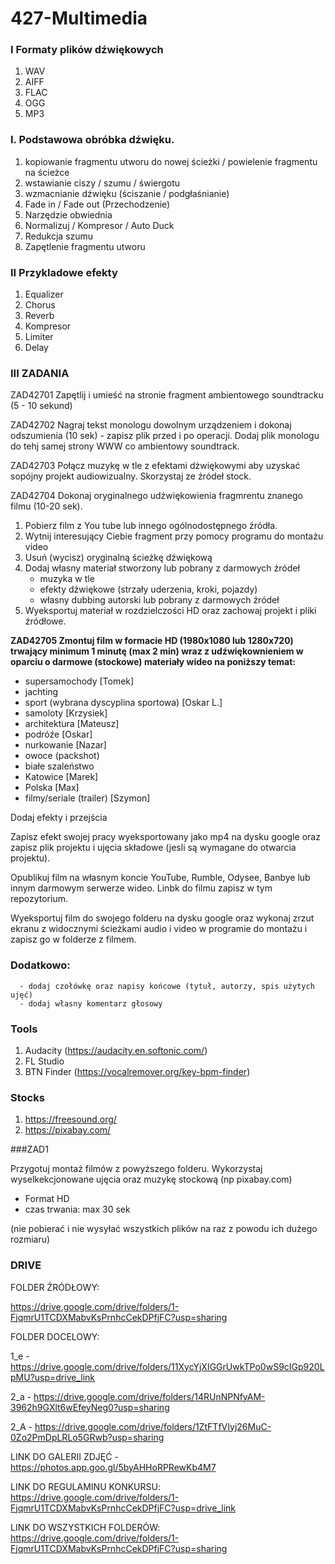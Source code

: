 # 427-Multimedia

### I Formaty plików dźwiękowych

1. WAV
2. AIFF
3. FLAC
4. OGG
5. MP3

### I. Podstawowa obróbka dźwięku.

1. kopiowanie fragmentu utworu do nowej ścieżki / powielenie fragmentu na ścieżce
2. wstawianie ciszy / szumu / świergotu
3. wzmacnianie dźwięku (ściszanie / podgłaśnianie)
4. Fade in / Fade out (Przechodzenie)
5. Narzędzie obwiednia
6. Normalizuj / Kompresor / Auto Duck
7. Redukcja szumu
8. Zapętlenie fragmentu utworu

### II Przykladowe efekty

1. Equalizer
2. Chorus
3. Reverb
4. Kompresor
5. Limiter
6. Delay


### III ZADANIA

ZAD42701
Zapętlij i umieść na stronie fragment ambientowego soundtracku (5 - 10 sekund)

ZAD42702
Nagraj tekst monologu dowolnym urządzeniem i dokonaj odszumienia (10 sek) - zapisz plik przed i po operacji. Dodaj plik monologu do tehj samej strony WWW co ambientowy soundtrack.

ZAD42703
Połącz muzykę w tle z efektami dżwiękowymi aby uzyskać sopójny projekt audiowizualny. Skorzystaj ze źródeł stock.

ZAD42704
Dokonaj oryginalnego udźwiękowienia fragmrentu znanego filmu (10-20 sek). 
1. Pobierz film z You tube lub innego ogólnodostępnego źródła.
2. Wytnij interesujący Ciebie fragment przy pomocy programu do montażu video
3. Usuń (wycisz) oryginalną ścieżkę dźwiękową
4. Dodaj własny materiał stworzony lub pobrany z darmowych źródeł
   - muzyka w tle
   - efekty dźwiękowe (strzały uderzenia, kroki, pojazdy)
   - własny dubbing autorski lub pobrany z darmowych źródeł
5. Wyeksportuj materiał w rozdzielczości HD oraz zachowaj projekt i pliki źródłowe.

<b>ZAD42705
Zmontuj film w formacie HD (1980x1080 lub 1280x720) trwający minimum 1 minutę (max 2 min) wraz z udźwiękownieniem w oparciu o darmowe (stockowe) materiały wideo na poniższy temat:</b>
   - supersamochody [Tomek]
   - jachting
   - sport (wybrana dyscyplina sportowa) [Oskar L.]
   - samoloty [Krzysiek]
   - architektura [Mateusz]
   - podróźe [Oskar]
   - nurkowanie [Nazar]
   - owoce (packshot)
   - białe szaleństwo 
   - Katowice [Marek]
   - Polska [Max]
   - filmy/seriale (trailer) [Szymon]
     
Dodaj efekty i przejścia

Zapisz efekt swojej pracy wyeksportowany jako mp4 na dysku google oraz zapisz plik projektu i ujęcia składowe (jesli są wymagane do otwarcia projektu).

Opublikuj film na własnym koncie YouTube, Rumble, Odysee, Banbye lub innym darmowym serwerze wideo. Linbk do filmu zapisz w tym repozytorium.

Wyeksportuj film do swojego folderu na dysku google oraz wykonaj zrzut ekranu z widocznymi ścieżkami audio i video w programie do montażu i zapisz go w folderze z filmem.

### Dodatkowo:
      - dodaj czołówkę oraz napisy końcowe (tytuł, autorzy, spis użytych ujęć)
      - dodaj własny komentarz głosowy

### Tools
1. Audacity (https://audacity.en.softonic.com/)
2. FL Studio
3. BTN Finder (https://vocalremover.org/key-bpm-finder)

### Stocks
1. https://freesound.org/
2. https://pixabay.com/


###ZAD1

Przygotuj montaż filmów z powyższego folderu. Wykorzystaj wyselkekcjonowane ujęcia oraz muzykę stockową (np pixabay.com)

- Format HD
- czas trwania: max 30 sek

(nie pobierać i nie wysyłać wszystkich plików na raz z powodu ich dużego rozmiaru)

### DRIVE

FOLDER ŹRÓDŁOWY:

https://drive.google.com/drive/folders/1-FjqmrU1TCDXMabvKsPrnhcCekDPfjFC?usp=sharing


FOLDER DOCELOWY:

1_e - https://drive.google.com/drive/folders/11XycYjXIGGrUwkTPo0wS9cIGp920LpMU?usp=drive_link

2_a - https://drive.google.com/drive/folders/14RUnNPNfyAM-3962h9GXlt6wEfeyNeg0?usp=sharing

2_A - https://drive.google.com/drive/folders/1ZtFTfVIyj26MuC-0Zo2PmDpLRLo5GRwb?usp=sharing


LINK DO GALERII ZDJĘĆ - https://photos.app.goo.gl/5byAHHoRPRewKb4M7

LINK DO REGULAMINU KONKURSU: https://drive.google.com/drive/folders/1-FjqmrU1TCDXMabvKsPrnhcCekDPfjFC?usp=drive_link

LINK DO WSZYSTKICH FOLDERÓW: https://drive.google.com/drive/folders/1-FjqmrU1TCDXMabvKsPrnhcCekDPfjFC?usp=sharing
